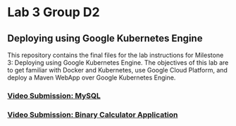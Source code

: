 # Lab 3 Group D2
## Deploying using Google Kubernetes Engine
This repository contains the final files for the lab instructions for Milestone 3: Deploying using Google Kubernetes Engine. The objectives of this lab are to get familiar with Docker and Kubernetes, use Google Cloud Platform, and deploy a Maven WebApp over Google Kubernetes Engine.
### [Video Submission: MySQL]()
### [Video Submission: Binary Calculator Application]()
